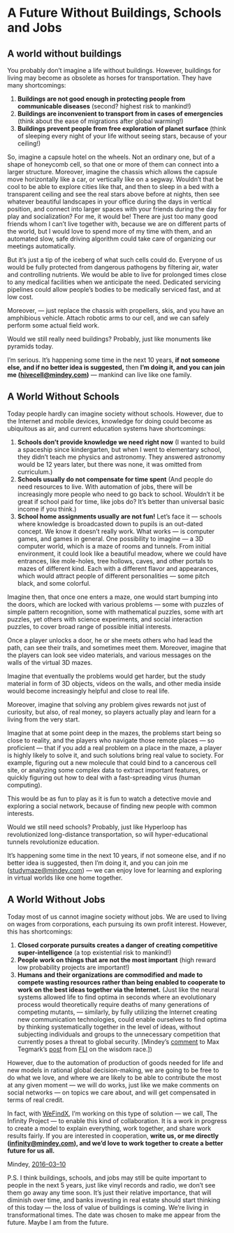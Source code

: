# A Future Without Buildings, Schools and Jobs

## A world without buildings

You probably don’t imagine a life without buildings. However, buildings for living may become as obsolete as horses for transportation. They have many shortcomings:

1. **Buildings are not good enough in protecting people from communicable diseases** (second? highest risk to mankind!)
2. **Buildings are inconvenient to transport from in cases of emergencies** (think about the ease of migrations after global warming!)
3. **Buildings prevent people from free exploration of planet surface** (think of sleeping every night of your life without seeing stars, because of your ceiling!)

So, imagine a capsule hotel on the wheels. Not an ordinary one, but of a shape of honeycomb cell, so that one or more of them can connect into a larger structure. Moreover, imagine the chassis which allows the capsule move horizontally like a car, or vertically like on a segway. Wouldn’t that be cool to be able to explore cities like that, and then to sleep in a bed with a transparent ceiling and see the real stars above before at nights, then see whatever beautiful landscapes in your office during the days in vertical position, and connect into larger spaces with your friends during the day for play and socialization? For me, it would be! There are just too many good friends whom I can’t live together with, because we are on different parts of the world, but I would love to spend more of my time with them, and an automated slow, safe driving algorithm could take care of organizing our meetings automatically.

But it’s just a tip of the iceberg of what such cells could do. Everyone of us would be fully protected from dangerous pathogens by filtering air, water and controlling nutrients. We would be able to live for prolonged times close to any medical facilities when we anticipate the need. Dedicated servicing pipelines could allow people’s bodies to be medically serviced fast, and at low cost.

Moreover, — just replace the chassis with propellers, skis, and you have an amphibious vehicle. Attach robotic arms to our cell, and we can safely perform some actual field work.

Would we still really need buildings? Probably, just like monuments like pyramids today.

I’m serious. It’s happening some time in the next 10 years, **if not someone else, and if no better idea is suggested,** then **I’m doing it, and you can join me (hivecell@mindey.com)** — mankind can live like one family.

## A World Without Schools

Today people hardly can imagine society without schools. However, due to the Internet and mobile devices, knowledge for doing could become as ubiquitous as air, and current education systems have shortcomings:

1. **Schools don’t provide knowledge we need right now** (I wanted to build a spaceship since kindergarten, but when I went to elementary school, they didn’t teach me physics and astronomy. They answered astronomy would be 12 years later, but there was none, it was omitted from curriculum.)
2. **Schools usually do not compensate for time spent** (And people do need resources to live. With automation of jobs, there will be increasingly more people who need to go back to school. Wouldn’t it be great if school paid for time, like jobs do? It’s better than universal basic income if you think.)
3. **School home assignments usually are not fun!** Let’s face it — schools where knowledge is broadcasted down to pupils is an out-dated concept. We know it doesn’t really work. What works — is computer games, and games in general. One possibility to imagine — a 3D computer world, which is a maze of rooms and tunnels. From initial environment, it could look like a beautiful meadow, where we could have entrances, like mole-holes, tree hollows, caves, and other portals to mazes of different kind. Each with a different flavor and appearances, which would attract people of different personalities — some pitch black, and some colorful.

Imagine then, that once one enters a maze, one would start bumping into the doors, which are locked with various problems — some with puzzles of simple pattern recognition, some with mathematical puzzles, some with art puzzles, yet others with science experiments, and social interaction puzzles, to cover broad range of possible initial interests.

Once a player unlocks a door, he or she meets others who had lead the path, can see their trails, and sometimes meet them. Moreover, imagine that the players can look see video materials, and various messages on the walls of the virtual 3D mazes.

Imagine that eventually the problems would get harder, but the study material in form of 3D objects, videos on the walls, and other media inside would become increasingly helpful and close to real life.

Moreover, imagine that solving any problem gives rewards not just of curiosity, but also, of real money, so players actually play and learn for a living from the very start.

Imagine that at some point deep in the mazes, the problems start being so close to reality, and the players who navigate those remote places — so proficient — that if you add a real problem on a place in the maze, a player is highly likely to solve it, and such solutions bring real value to society. For example, figuring out a new molecule that could bind to a cancerous cell site, or analyzing some complex data to extract important features, or quickly figuring out how to deal with a fast-spreading virus (human computing).

This would be as fun to play as it is fun to watch a detective movie and exploring a social network, because of finding new people with common interests.

Would we still need schools? Probably, just like Hyperloop has revolutionized long-distance transportation, so will hyper-educational tunnels revolutionize education.

It’s happening some time in the next 10 years, if not someone else, and if no better idea is suggested, then I’m doing it, and you can join me (studymaze@mindey.com) — we can enjoy love for learning and exploring in virtual worlds like one home together.

## A World Without Jobs

Today most of us cannot imagine society without jobs. We are used to living on wages from corporations, each pursuing its own profit interest. However, this has shortcomings:

1. **Closed corporate pursuits creates a danger of creating competitive super-intelligence** (a top existential risk to mankind!)
2. **People work on things that are not the most important** (high reward low probability projects are important!)
3. **Humans and their organizations are commodified and made to compete wasting resources rather than being enabled to cooperate to work on the best ideas together via the Internet.** (Just like the neural systems allowed life to find optima in seconds where an evolutionary process would theoretically require deaths of many generations of competing mutants, — similarly, by fully utilizing the Internet creating new communication technologies, could enable ourselves to find optima by thinking systematically together in the level of ideas, without subjecting individuals and groups to the unnecessary competition that currently poses a threat to global security. [Mindey’s [comment](https://futureoflife.org/2016/01/07/the-wisdom-race-is-heating-up/#comment-964) to Max Tegmark’s [post](https://futureoflife.org/2016/01/07/the-wisdom-race-is-heating-up/) from [FLI](https://futureoflife.org/) on the wisdom race.])

However, due to the automation of production of goods needed for life and new models in rational global decision-making, we are going to be free to do what we love, and where we are likely to be able to contribute the most at any given moment — we will do works, just like we make comments on social networks — on topics we care about, and will get compensated in terms of real credit.

In fact, with [WeFindX](https://wefindx.org/), I’m working on this type of solution — we call, The Infinity Project — to enable this kind of collaboration. It is a work in progress to create a model to explain everything, work together, and share work results fairly. If you are interested in cooperation, **write us, or me directly (infinity@mindey.com), and we’d love to work together to create a better future for us all.**

Mindey, [2016–03–10](https://www.linkedin.com/pulse/future-without-buildings-schools-jobs-mindey-i-/)

P.S. I think buildings, schools, and jobs may still be quite important to people in the next 5 years, just like vinyl records and radio, we don’t see them go away any time soon. It’s just their relative importance, that will diminish over time, and banks investing in real estate should start thinking of this today — the loss of value of buildings is coming. We’re living in transformational times. The date was chosen to make me appear from the future. Maybe I am from the future.
